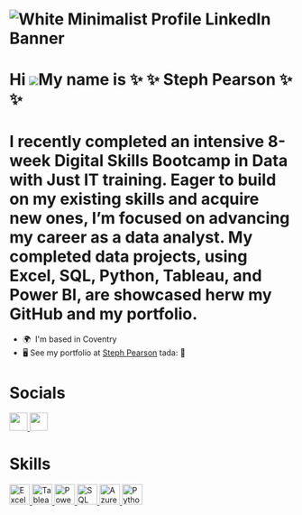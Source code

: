 ![White Minimalist Profile LinkedIn Banner](https://github.com/user-attachments/assets/5a6f869a-ae34-4a94-a2d4-a0dfb8215848)
=====================================================================================================================================
Hi ![](https://user-images.githubusercontent.com/18350557/176309783-0785949b-9127-417c-8b55-ab5a4333674e.gif)My name is :sparkles: ✨ Steph Pearson :sparkles: ✨
=====================================================================================================================================
# I recently completed an intensive 8-week Digital Skills Bootcamp in Data with Just IT training. Eager to build on my existing skills and acquire new ones, I’m focused on advancing my career as a data analyst. My completed data projects, using Excel, SQL, Python, Tableau, and Power BI, are showcased herw my GitHub and my portfolio.



*   🌍  I'm based in Coventry
*   🖥️  See my portfolio at [Steph Pearson](http://sites.google.com/stephanie-pearson) tada: 🎉

# Socials

<p align="left"> <a href="https://www.github.com/StephPearson1993" target="_blank" rel="noreferrer"> <picture> <source media="(prefers-color-scheme: dark)" srcset="https://raw.githubusercontent.com/danielcranney/readme-generator/main/public/icons/socials/github-dark.svg" /> <source media="(prefers-color-scheme: light)" srcset="https://raw.githubusercontent.com/danielcranney/readme-generator/main/public/icons/socials/github.svg" /> <img src="https://raw.githubusercontent.com/danielcranney/readme-generator/main/public/icons/socials/github.svg" width="32" height="32" /> </picture> </a> <a href="https://www.linkedin.com/in/steph-pearson1993" target="_blank" rel="noreferrer"> <picture> <source media="(prefers-color-scheme: dark)" srcset="https://raw.githubusercontent.com/danielcranney/readme-generator/main/public/icons/socials/linkedin-dark.svg" /> <source media="(prefers-color-scheme: light)" srcset="https://raw.githubusercontent.com/danielcranney/readme-generator/main/public/icons/socials/linkedin.svg" /> <img src="https://raw.githubusercontent.com/danielcranney/readme-generator/main/public/icons/socials/linkedin.svg" width="32" height="32" /> </picture> </a></p>

# Skills
<p align="left">
  <a href="https://www.microsoft.com/en-us/microsoft-365/excel" target="_blank" rel="noreferrer">
    <img src="https://github.com/user-attachments/assets/6b6ab4f1-0012-4c23-b561-81a42b276988" width="36" height="36" alt="Excel" />
  </a>
  <a href="https://www.tableau.com/" target="_blank" rel="noreferrer">
    <img src="https://github.com/user-attachments/assets/ee7edfe5-8e3c-4e20-a395-26977de0d353" width="36" height="36" alt="Tableau" />
  </a>
  <a href="https://powerbi.microsoft.com/" target="_blank" rel="noreferrer">
    <img src="https://github.com/user-attachments/assets/0c3f0aca-5dd5-4dcc-92cc-2ba969516024" width="36" height="36" alt="Power BI" />
  </a>
  <a href="https://www.microsoft.com/en-us/sql-server" target="_blank" rel="noreferrer">
    <img src="https://github.com/user-attachments/assets/1ed2dc41-9d23-4322-8da2-cce67e626520" width="36" height="36" alt="SQL" />
  </a>
  <a href="https://azure.microsoft.com/" target="_blank" rel="noreferrer">
    <img src="https://github.com/user-attachments/assets/4d4256c5-e29c-4b0f-8c90-6f383a231e33" width="36" height="36" alt="Azure" />
  </a>
  <a href="https://www.python.org/" target="_blank" rel="noreferrer">
    <img src="https://github.com/user-attachments/assets/a20face6-aad0-4c11-b709-69be5172c07e" width="36" height="36" alt="Python" />
  </a>
</p>
